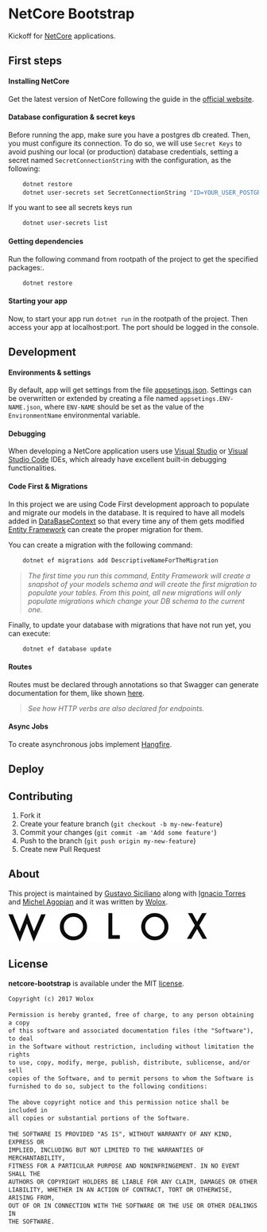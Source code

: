 NetCore Bootstrap
===============

Kickoff for [NetCore](https://www.microsoft.com/net/core) applications.

## First steps

#### Installing NetCore

Get the latest version of NetCore following the guide in the [official website](https://www.microsoft.com/net/core).

#### Database configuration & secret keys

Before running the app, make sure you have a postgres db created. Then, you must configure its connection. To do so, we will use `Secret Keys` to avoid pushing our local (or production) database credentials, setting a secret named `SecretConnectionString` with the configuration, as the following:

```bash
    dotnet restore
    dotnet user-secrets set SecretConnectionString "ID=YOUR_USER_POSTGRES;Password=YOUR_PASS_POSTGRES;Host=YOUR_HOST;Port=5432;Database=YOUR_DATA_BASE;Pooling=true;"
```

If you want to see all secrets keys run

```bash
    dotnet user-secrets list
```

#### Getting dependencies

Run the following command from rootpath of the project to get the specified packages:.

```bash
    dotnet restore
```

#### Starting your app

Now, to start your app run `dotnet run` in the rootpath of the project. Then access your app at localhost:port. The port should be logged in the console.

## Development

#### Environments & settings

By default, app will get settings from the file [appsetings.json](). Settings can be overwritten or extended by creating a file named `appsetings.ENV-NAME.json`, where `ENV-NAME` should be set as the value of the `EnvironmentName` environmental variable.

#### Debugging

When developing a NetCore application users use [Visual Studio](www.visualstudio.com) or [Visual Studio Code](code.visualstudio.com) IDEs, which already have excellent built-in debugging functionalities.

#### Code First & Migrations

In this project we are using Code First development approach to populate and migrate our models in the database. It is required to have all models added in [DataBaseContext](./Models/Database/DataBaseContext.cs#L12) so that every time any of them gets modified [Entity Framework](https://docs.microsoft.com/en-us/ef/) can create the proper migration for them.

You can create a migration with the following command:

```bash
    dotnet ef migrations add DescriptiveNameForTheMigration
```

> *The first time you run this command, Entity Framework will create a snapshot of your models schema and will create the first migration to populate your tables. From this point, all new migrations will only populate migrations which change your DB schema to the current one.*

Finally, to update your database with migrations that have not run yet, you can execute:

```bash
    dotnet ef database update
```

#### Routes

Routes must be declared through annotations so that Swagger can generate documentation for them, like shown [here](./Controllers/api/v1/HomeApiController.cs).

> *See how HTTP verbs are also declared for endpoints.*

#### Async Jobs

To create asynchronous jobs implement [Hangfire](https://www.hangfire.io).

## Deploy

## Contributing

1. Fork it
2. Create your feature branch (`git checkout -b my-new-feature`)
3. Commit your changes (`git commit -am 'Add some feature'`)
4. Push to the branch (`git push origin my-new-feature`)
5. Create new Pull Request

## About

This project is maintained by [Gustavo Siciliano](https://github.com/gussiciliano) along with [Ignacio Torres](https://github.com/igna92ts) and [Michel Agopian](https://github.com/mishuagopian) and it was written by [Wolox](http://www.wolox.com.ar).

![Wolox](https://raw.githubusercontent.com/Wolox/press-kit/master/logos/logo_banner.png)

## License

**netcore-bootstrap** is available under the MIT [license](LICENSE.md).

    Copyright (c) 2017 Wolox

    Permission is hereby granted, free of charge, to any person obtaining a copy
    of this software and associated documentation files (the "Software"), to deal
    in the Software without restriction, including without limitation the rights
    to use, copy, modify, merge, publish, distribute, sublicense, and/or sell
    copies of the Software, and to permit persons to whom the Software is
    furnished to do so, subject to the following conditions:

    The above copyright notice and this permission notice shall be included in
    all copies or substantial portions of the Software.

    THE SOFTWARE IS PROVIDED "AS IS", WITHOUT WARRANTY OF ANY KIND, EXPRESS OR
    IMPLIED, INCLUDING BUT NOT LIMITED TO THE WARRANTIES OF MERCHANTABILITY,
    FITNESS FOR A PARTICULAR PURPOSE AND NONINFRINGEMENT. IN NO EVENT SHALL THE
    AUTHORS OR COPYRIGHT HOLDERS BE LIABLE FOR ANY CLAIM, DAMAGES OR OTHER
    LIABILITY, WHETHER IN AN ACTION OF CONTRACT, TORT OR OTHERWISE, ARISING FROM,
    OUT OF OR IN CONNECTION WITH THE SOFTWARE OR THE USE OR OTHER DEALINGS IN
    THE SOFTWARE.
